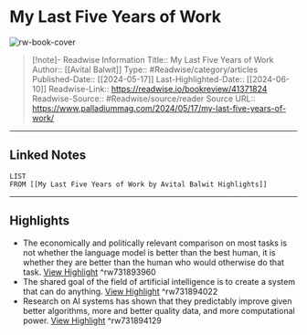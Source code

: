 # My Last Five Years of Work

![rw-book-cover](https://pdmedia.b-cdn.net/2024/05/zack-minor-6_pFPo2YM9c-unsplash-crop.jpg)
<br>
>[!note]- Readwise Information
>Title:: My Last Five Years of Work
>Author:: [[Avital Balwit]]
>Type:: #Readwise/category/articles
>Published-Date:: [[2024-05-17]]
>Last-Highlighted-Date:: [[2024-06-10]]
>Readwise-Link:: https://readwise.io/bookreview/41371824
>Readwise-Source:: #Readwise/source/reader
>Source URL:: https://www.palladiummag.com/2024/05/17/my-last-five-years-of-work/
--- 

## Linked Notes
```dataview
LIST
FROM [[My Last Five Years of Work by Avital Balwit Highlights]]
```

---

## Highlights
- The economically and politically relevant comparison on most tasks is not whether the language model is better than the best human, it is whether they are better than the human who would otherwise do that task. [View Highlight](https://readwise.io/open/731893960) ^rw731893960
- The shared goal of the field of artificial intelligence is to create a system that can do anything. [View Highlight](https://readwise.io/open/731894022) ^rw731894022
- Research on AI systems has shown that they predictably improve given better algorithms, more and better quality data, and more computational power. [View Highlight](https://readwise.io/open/731894129) ^rw731894129
